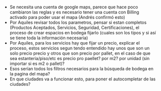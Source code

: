 - Se necesita una cuenta de google maps, parece que hace poco cambiaron las reglas y es necesario tener una cuenta con Billing activado para poder usar el mapa (Andrés confirmó esto)
- Por Aquiles revisar todos los parametros, pensar si estan completos (Productos Aceptados, Servicios, Seguridad, Certificaciones), el proceso de crear espacios en bodega fijarlo (cuales son los tipos y si así se tiene toda la información necesaria)
- Por Aquiles, para los servicios hay que fijar un precio, explicar el proceso, estos servicios segun tendo entendido hay unos que son un solo precio precio  y otros que son precio por pallet, en el caso de que sea estanteria/piso/etc es precio pro paellet? por m2? por unidad (sin importar si es m2 o pallet)?
- Esos serían todos los filtros necesarios para la búsqueda de bodega en la pagina del mapa?
- En que ciudades va a funcionar esto, para poner el autocompletar de las ciudades?